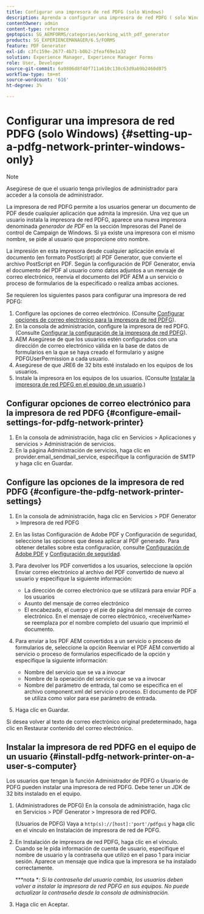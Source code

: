 ```yaml
---
title: Configurar una impresora de red PDFG (solo Windows)
description: Aprenda a configurar una impresora de red PDFG ( solo Windows )
contentOwner: admin
content-type: reference
geptopics: SG_AEMFORMS/categories/working_with_pdf_generator
products: SG_EXPERIENCEMANAGER/6.5/FORMS
feature: PDF Generator
exl-id: c3fc159e-2677-4b71-b0b2-2feaf69e1a32
solution: Experience Manager, Experience Manager Forms
role: User, Developer
source-git-commit: 6a9806d8f40f711a610c130c63d9ab9b2460d075
workflow-type: tm+mt
source-wordcount: '616'
ht-degree: 3%

---
```


# Configurar una impresora de red PDFG (solo Windows) {#setting-up-a-pdfg-network-printer-windows-only}

>[!NOTE]
> 
> Asegúrese de que el usuario tenga privilegios de administrador para acceder a la consola de administrador.

La impresora de red PDFG permite a los usuarios generar un documento de PDF desde cualquier aplicación que admita la impresión. Una vez que un usuario instala la impresora de red PDFG, aparece una nueva impresora denominada *generador de PDF* en la sección Impresoras del Panel de control de Campaign de Windows. Si ya existe una impresora con el mismo nombre, se pide al usuario que proporcione otro nombre.

La impresión en esta impresora desde cualquier aplicación envía el documento (en formato PostScript) al PDF Generator, que convierte el archivo PostScript en PDF. Según la configuración de PDF Generator, envía el documento del PDF al usuario como datos adjuntos a un mensaje de correo electrónico, reenvía el documento del PDF AEM a un servicio o proceso de formularios de la especificado o realiza ambas acciones.

Se requieren los siguientes pasos para configurar una impresora de red PDFG:

1. Configure las opciones de correo electrónico. (Consulte [Configurar opciones de correo electrónico para la impresora de red PDFG](setting-pdfg-network-printer-windows.md#configure-email-settings-for-pdfg-network-printer)).
1. En la consola de administración, configure la impresora de red PDFG. (Consulte [Configurar la configuración de la impresora de red PDFG](setting-pdfg-network-printer-windows.md#configure-the-pdfg-network-printer-settings)).
1. AEM Asegúrese de que los usuarios estén configurados con una dirección de correo electrónico válida en la base de datos de formularios en la que se haya creado el formulario y asigne PDFGUserPermission a cada usuario. <!-- Fix broken link See Setting up and organizing users -->
1. Asegúrese de que JRE6 de 32 bits esté instalado en los equipos de los usuarios.
1. Instale la impresora en los equipos de los usuarios. (Consulte [Instalar la impresora de red PDFG en el equipo de un usuario](setting-pdfg-network-printer-windows.md#install-pdfg-network-printer-on-a-user-s-computer).)

## Configurar opciones de correo electrónico para la impresora de red PDFG {#configure-email-settings-for-pdfg-network-printer}

1. En la consola de administración, haga clic en Servicios > Aplicaciones y servicios > Administración de servicios.
1. En la página Administración de servicios, haga clic en provider.email_sendmail_service, especifique la configuración de SMTP y haga clic en Guardar.

## Configure las opciones de la impresora de red PDFG {#configure-the-pdfg-network-printer-settings}

1. En la consola de administración, haga clic en Servicios > PDF Generator > Impresora de red PDFG
1. En las listas Configuración de Adobe PDF y Configuración de seguridad, seleccione las opciones que desea aplicar al PDF generado. Para obtener detalles sobre esta configuración, consulte [Configuración de Adobe PDF](/help/forms/using/admin-help/configuring-pdf-settings.md#configuring-adobe-pdf-settings) y [Configuración de seguridad](/help/forms/using/admin-help/configuring-security-settings.md#configuring-security-settings).
1. Para devolver los PDF convertidos a los usuarios, seleccione la opción Enviar correo electrónico al archivo del PDF convertido de nuevo al usuario y especifique la siguiente información:

   * La dirección de correo electrónico que se utilizará para enviar PDF a los usuarios
   * Asunto del mensaje de correo electrónico
   * El encabezado, el cuerpo y el pie de página del mensaje de correo electrónico. En el mensaje de correo electrónico, &lt;receiverName> se reemplaza por el nombre completo del usuario que imprimió el documento.

1. Para enviar a los PDF AEM convertidos a un servicio o proceso de formularios de, seleccione la opción Reenviar el PDF AEM convertido al servicio o proceso de formularios especificado de la opción y especifique la siguiente información:

   * Nombre del servicio que se va a invocar
   * Nombre de la operación del servicio que se va a invocar
   * Nombre del parámetro de entrada, tal como se especifica en el archivo component.xml del servicio o proceso. El documento de PDF se utiliza como valor para ese parámetro de entrada.

1. Haga clic en Guardar.

Si desea volver al texto de correo electrónico original predeterminado, haga clic en Restaurar contenido del correo electrónico.

## Instalar la impresora de red PDFG en el equipo de un usuario {#install-pdfg-network-printer-on-a-user-s-computer}

Los usuarios que tengan la función Administrador de PDFG o Usuario de PDFG pueden instalar una impresora de red PDFG. Debe tener un JDK de 32 bits instalado en el equipo.

1. (Administradores de PDFG) En la consola de administración, haga clic en Servicios > PDF Generator > Impresora de red PDFG.

   (Usuarios de PDFG) Vaya a `http(s)://[host]:'port'/pdfgui` y haga clic en el vínculo en Instalación de impresora de red de PDFG.

1. En Instalación de impresora de red PDFG, haga clic en el vínculo. Cuando se le pida información de cuenta de usuario, especifique el nombre de usuario y la contraseña que utilizó en el paso 1 para iniciar sesión. Aparece un mensaje que indica que la impresora se ha instalado correctamente.

   ***nota **: Si la contraseña del usuario cambia, los usuarios deben volver a instalar la impresora de red PDFG en sus equipos. No puede actualizar la contraseña desde la consola de administración.*

1. Haga clic en Aceptar.
